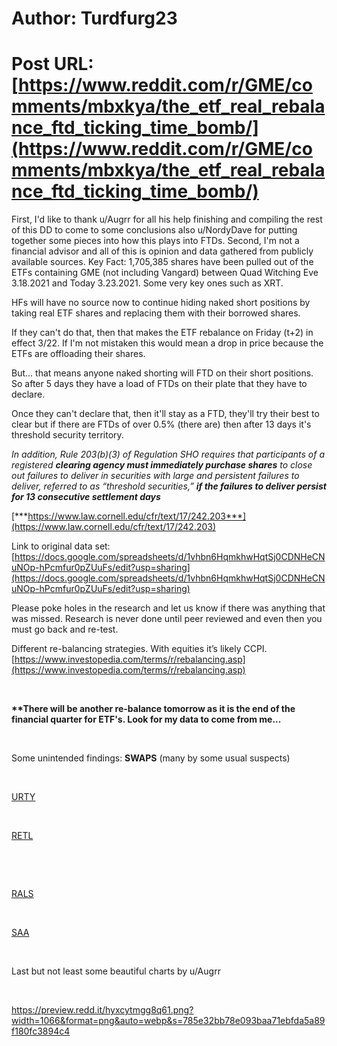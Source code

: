 # Author: Turdfurg23
# Post URL: [https://www.reddit.com/r/GME/comments/mbxkya/the_etf_real_rebalance_ftd_ticking_time_bomb/](https://www.reddit.com/r/GME/comments/mbxkya/the_etf_real_rebalance_ftd_ticking_time_bomb/)


First, I'd like to thank u/Augrr for all his help finishing and compiling the rest of this DD to come to some conclusions also u/NordyDave for putting together some pieces into how this plays into FTDs. Second, I'm not a financial advisor and all of this is opinion and data gathered from publicly available sources.  Key Fact: 1,705,385 shares have been pulled out of the ETFs containing GME (not including Vangard) between Quad Witching Eve 3.18.2021 and Today 3.23.2021. Some very key ones such as XRT.

HFs will have no source now to continue hiding naked short positions by taking real ETF shares and replacing them with their borrowed shares.

If they can't do that, then that makes the ETF rebalance on Friday (t+2) in effect 3/22. If I'm not mistaken this would mean a drop in price because the ETFs are offloading their shares.

But... that means anyone naked shorting will FTD on their short positions. So after 5 days they have a load of FTDs on their plate that they have to declare.

Once they can't declare that, then it'll stay as a FTD, they'll try their best to clear but if there are FTDs of over 0.5% (there are) then after 13 days it's threshold security territory.

*In addition, Rule 203(b)(3) of Regulation SHO requires that participants of a registered* ***clearing agency must immediately purchase shares*** *to close out failures to deliver in securities with large and persistent failures to deliver, referred to as “threshold securities,”* ***if the failures to deliver persist for 13 consecutive settlement days***

[***https://www.law.cornell.edu/cfr/text/17/242.203***](https://www.law.cornell.edu/cfr/text/17/242.203)

Link to original data set: [https://docs.google.com/spreadsheets/d/1vhbn6HqmkhwHqtSj0CDNHeCNuNOp-hPcmfur0pZUuFs/edit?usp=sharing](https://docs.google.com/spreadsheets/d/1vhbn6HqmkhwHqtSj0CDNHeCNuNOp-hPcmfur0pZUuFs/edit?usp=sharing)

Please poke holes in the research and let us know if there was anything that was missed. Research is never done until peer reviewed and even then you must go back and re-test.

Different re-balancing strategies. With equities it’s likely CCPI. [https://www.investopedia.com/terms/r/rebalancing.asp](https://www.investopedia.com/terms/r/rebalancing.asp)

&#x200B;

**\*\*There will be another re-balance tomorrow as it is the end of the financial quarter for ETF's. Look for my data to come from me...**

&#x200B;

Some unintended findings: **SWAPS** (many by some usual suspects)

&#x200B;

[URTY](https://preview.redd.it/m5cokd3ap1p61.png?width=959&format=png&auto=webp&s=d9750861a97fca4af98475f582594b0b08901b7b)

&#x200B;

[RETL](https://preview.redd.it/ko9wt3zinzp61.png?width=794&format=png&auto=webp&s=38be244754a2a37f9ff78908b48b79f967d177a2)

&#x200B;

&#x200B;

[RALS](https://preview.redd.it/uv3uhuc9g8q61.png?width=1458&format=png&auto=webp&s=b2d16cfc0da1245279a7a98db8c0ddd06dba9ad5)

&#x200B;

[SAA](https://preview.redd.it/gg6gdejvl8q61.png?width=1556&format=png&auto=webp&s=ca96bf03198543445252f3cf9f8b946e3c03c9fa)

&#x200B;

Last but not least some beautiful charts  by u/Augrr

&#x200B;

https://preview.redd.it/hyxcytmgg8q61.png?width=1066&format=png&auto=webp&s=785e32bb78e093baa71ebfda5a89f180fc3894c4

&#x200B;

&#x200B;